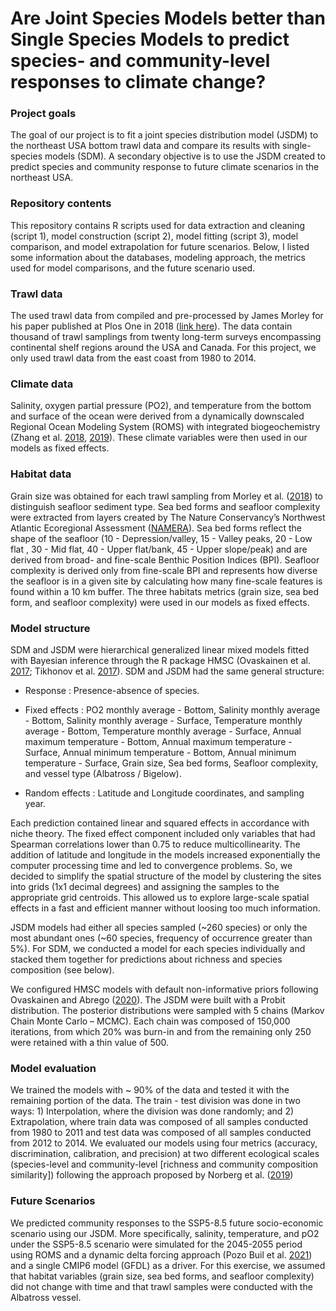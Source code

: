 # Are Joint Species Models better than Single Species Models to predict species- and community-level responses to climate change?

### Project goals
The goal of our project is to fit a joint species distribution model (JSDM) to the northeast USA bottom trawl data and compare its results with single-species models (SDM). A secondary objective is to use the JSDM created to predict species and community response to future climate scenarios in the northeast USA.

### Repository contents
This repository contains R scripts used for data extraction and cleaning  (script 1), model construction (script 2), model fitting (script 3), model comparison, and model extrapolation for future scenarios. Below, I listed some information about the databases, modeling approach, the metrics used for model comparisons, and the future scenario used.    

### Trawl data
The used trawl data from compiled and pre-processed by James Morley for his paper published at Plos One in 2018 ([link here](https://doi.org/10.1371/journal.pone.0196127)). The data contain thousand of trawl samplings from twenty
long-term surveys encompassing continental shelf regions around the USA and Canada. For this project, we only used trawl data from the east coast from 1980 to 2014. 

### Climate data
Salinity, oxygen partial pressure (PO2), and temperature from the bottom and surface of the ocean were derived from a dynamically downscaled Regional Ocean Modeling System (ROMS) with integrated biogeochemistry (Zhang et al. [2018](https://doi.org/10.1002/2017JC013402), [2019](https://doi.org/10.1029/2018JC014308)). These climate variables were then used in our models as fixed effects. 

### Habitat data
Grain size was obtained for each trawl sampling from Morley et al. ([2018](https://doi.org/10.1371/journal.pone.0196127)) to distinguish seafloor sediment type. Sea bed forms and seafloor complexity were extracted from layers created by The Nature Conservancy’s Northwest Atlantic Ecoregional Assessment ([NAMERA](https://www.conservationgateway.org/ConservationByGeography/NorthAmerica/UnitedStates/edc/reportsdata/marine/namera/namera/Pages/default.aspx)). Sea bed forms reflect the shape of the seafloor (10 - Depression/valley, 15 - Valley peaks, 20 - Low flat , 30 - Mid flat, 40 - Upper flat/bank, 45 - Upper slope/peak) and are derived from broad- and fine-scale Benthic Position Indices (BPI). Seafloor complexity is derived only from fine-scale BPI and represents how diverse the seafloor is in a given site by calculating how many fine-scale features is found within a 10 km buffer. The three habitats metrics (grain size, sea bed form, and seafloor complexity) were used in our models as fixed effects.

### Model structure 
SDM and JSDM were hierarchical generalized linear mixed models fitted with Bayesian inference through the R package HMSC (Ovaskainen et al. [2017](https://doi.org/10.1111/2041-210X.12723); Tikhonov et al. [2017](https://doi.org/10.1111/ele.12757)). SDM and JSDM had the same general structure:

* Response : Presence-absence of species.

* Fixed effects :  PO2 monthly average - Bottom, Salinity monthly average - Bottom, Salinity monthly average - Surface, Temperature monthly average - Bottom, Temperature monthly average - Surface, Annual maximum temperature - Bottom, Annual maximum temperature - Surface, Annual minimum temperature - Bottom, Annual minimum temperature - Surface, Grain size, Sea bed forms, Seafloor complexity, and vessel type (Albatross / Bigelow).

* Random effects : Latitude and Longitude coordinates, and sampling year.

Each prediction contained linear and squared effects in accordance with niche theory. The fixed effect component included only variables that had Spearman correlations lower than 0.75 to reduce multicollinearity. The addition of latitude and longitude in the models increased exponentially the computer processing time and led to convergence problems. So, we decided to simplify the spatial structure of the model by clustering the sites into grids (1x1 decimal degrees) and assigning the samples to the appropriate grid centroids. This allowed us to explore large-scale spatial effects in a fast and efficient manner without loosing too much information.

JSDM models had either all species sampled (~260 species) or only the most abundant ones (~60 species, frequency of occurrence greater than 5%). For SDM, we conducted a model for each species individually and stacked them together for predictions about richness and species composition (see below). 

We configured HMSC models with default non-informative priors following Ovaskainen and Abrego ([2020](https://doi.org/10.1017/9781108591720)). The JSDM were built with a Probit distribution. The posterior distributions were sampled with 5 chains (Markov Chain Monte Carlo – MCMC). Each chain was composed of 150,000 iterations, from which 20% was burn-in and from the remaining only 250 were retained with a thin value of 500. 

### Model evaluation
We trained the models with ~ 90% of the data and tested it with the remaining portion of the data. The train - test division was done in two ways: 1) Interpolation, where the division was done randomly; and 2) Extrapolation, where train data was composed of all samples conducted from 1980 to 2011 and test data was composed of all samples conducted from 2012 to 2014. We evaluated our models using four metrics (accuracy, discrimination, calibration, and precision) at two different ecological scales (species-level and community-level [richness and community composition similarity]) following the approach proposed by Norberg et al. ([2019](https://doi.org/10.1002/ecm.1370)) 

### Future Scenarios
We predicted community responses to the SSP5-8.5 future socio-economic scenario using our JSDM. More specifically, salinity, temperature, and pO2 under the SSP5-8.5 scenario were simulated for the 2045-2055 period using ROMS and a dynamic delta forcing approach (Pozo Buil et al. [2021](https://doi.org/10.3389/fmars.2021.612874)) and a single CMIP6 model (GFDL) as a driver.  For this exercise, we assumed that habitat variables (grain size, sea bed forms, and seafloor complexity) did not change with time and that trawl samples were conducted with the Albatross vessel.



